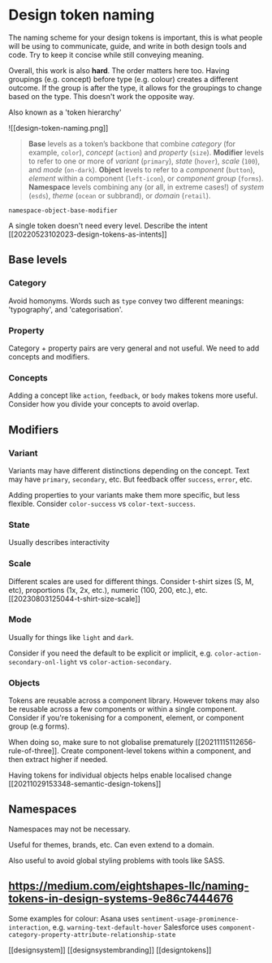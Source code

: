 # Design token naming

The naming scheme for your design tokens is important, this is what people will be using to communicate, guide, and write in both design tools and code. Try to keep it concise while still conveying meaning.

Overall, this work is also **hard**. The order matters here too. Having groupings (e.g. concept) before type (e.g. colour) creates a different outcome. If the group is after the type, it allows for the groupings to change based on the type. This doesn't work the opposite way.

Also known as a 'token hierarchy'

![[design-token-naming.png]]

> **Base** levels as a token’s backbone that combine _category_ (for example, `color`), _concept_ (`action`) and _property_ (`size`).
> **Modifier** levels to refer to one or more of _variant_ (`primary`), _state_ (`hover`), _scale_ (`100`), and _mode_ (`on-dark`).
> **Object** levels to refer to a _component_ (`button`), _element_ within a component (`left-icon`), or _component group_ (`forms`).
> **Namespace** levels combining any (or all, in extreme cases!) of _system_ (`esds`), _theme_ (`ocean` or subbrand), or _domain_ (`retail`).

`namespace-object-base-modifier`

A single token doesn't need every level. Describe the intent [[20220523102023-design-tokens-as-intents]]

## Base levels
### Category
Avoid homonyms. Words such as `type` convey two different meanings: 'typography', and 'categorisation'.

### Property
Category + property pairs are very general and not useful. We need to add concepts and modifiers.

### Concepts
Adding a concept like `action`, `feedback`, or `body` makes tokens more useful. Consider how you divide your concepts to avoid overlap.

## Modifiers
### Variant
Variants may have different distinctions depending on the concept. Text may have `primary`, `secondary`, etc. But feedback offer `success`, `error`, etc.

Adding properties to your variants make them more specific, but less flexible. Consider `color-success` vs `color-text-success`.

### State
Usually describes interactivity

### Scale
Different scales are used for different things. Consider t-shirt sizes (S, M, etc), proportions (1x, 2x, etc.), numeric (100, 200, etc.), etc.
	[[20230803125044-t-shirt-size-scale]]

### Mode
Usually for things like `light` and `dark`.

Consider if you need the default to be explicit or implicit, e.g. `color-action-secondary-onl-light` vs `color-action-secondary`.

### Objects
Tokens are reusable across a component library. However tokens may also be reusable across a few components or within a single component.
Consider if you're tokenising for a component, element, or component group (e.g forms).

When doing so, make sure to not globalise prematurely [[20211115112656-rule-of-three]]. Create component-level tokens within a component, and then extract higher if needed.

Having tokens for individual objects helps enable localised change [[20211029153348-semantic-design-tokens]]

## Namespaces
Namespaces may not be necessary.

Useful for themes, brands, etc. Can even extend to a domain.

Also useful to avoid global styling problems with tools like SASS.

https://medium.com/eightshapes-llc/naming-tokens-in-design-systems-9e86c7444676
---

Some examples for colour:
Asana uses `sentiment-usage-prominence-interaction`, e.g. `warning-text-default-hover`
Salesforce uses `component-category-property-attribute-relationship-state`

[[designsystem]]
[[designsystembranding]]
[[designtokens]]